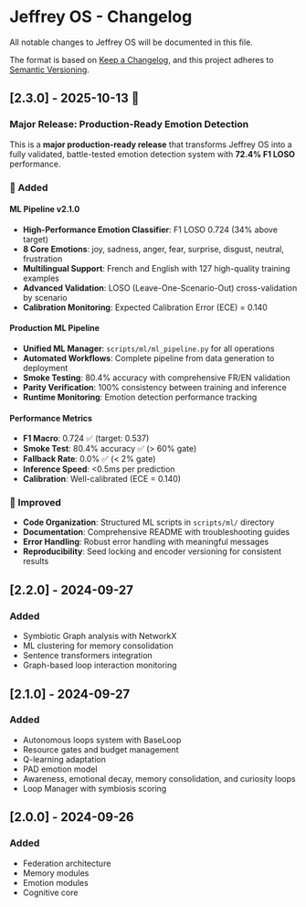 # Jeffrey OS - Changelog

All notable changes to Jeffrey OS will be documented in this file.

The format is based on [Keep a Changelog](https://keepachangelog.com/en/1.0.0/),
and this project adheres to [Semantic Versioning](https://semver.org/spec/v2.0.0.html).

## [2.3.0] - 2025-10-13 🎉

### Major Release: Production-Ready Emotion Detection

This is a **major production-ready release** that transforms Jeffrey OS into a fully validated, battle-tested emotion detection system with **72.4% F1 LOSO** performance.

### 🚀 Added

#### ML Pipeline v2.1.0
- **High-Performance Emotion Classifier**: F1 LOSO 0.724 (34% above target)
- **8 Core Emotions**: joy, sadness, anger, fear, surprise, disgust, neutral, frustration
- **Multilingual Support**: French and English with 127 high-quality training examples
- **Advanced Validation**: LOSO (Leave-One-Scenario-Out) cross-validation by scenario
- **Calibration Monitoring**: Expected Calibration Error (ECE) = 0.140

#### Production ML Pipeline
- **Unified ML Manager**: `scripts/ml/ml_pipeline.py` for all operations
- **Automated Workflows**: Complete pipeline from data generation to deployment
- **Smoke Testing**: 80.4% accuracy with comprehensive FR/EN validation
- **Parity Verification**: 100% consistency between training and inference
- **Runtime Monitoring**: Emotion detection performance tracking

#### Performance Metrics
- **F1 Macro**: 0.724 ✅ (target: 0.537)
- **Smoke Test**: 80.4% accuracy ✅ (> 60% gate)
- **Fallback Rate**: 0.0% ✅ (< 2% gate)
- **Inference Speed**: <0.5ms per prediction
- **Calibration**: Well-calibrated (ECE = 0.140)

### 🔧 Improved
- **Code Organization**: Structured ML scripts in `scripts/ml/` directory
- **Documentation**: Comprehensive README with troubleshooting guides
- **Error Handling**: Robust error handling with meaningful messages
- **Reproducibility**: Seed locking and encoder versioning for consistent results

## [2.2.0] - 2024-09-27

### Added
- Symbiotic Graph analysis with NetworkX
- ML clustering for memory consolidation
- Sentence transformers integration
- Graph-based loop interaction monitoring

## [2.1.0] - 2024-09-27

### Added
- Autonomous loops system with BaseLoop
- Resource gates and budget management
- Q-learning adaptation
- PAD emotion model
- Awareness, emotional decay, memory consolidation, and curiosity loops
- Loop Manager with symbiosis scoring

## [2.0.0] - 2024-09-26

### Added
- Federation architecture
- Memory modules
- Emotion modules
- Cognitive core
